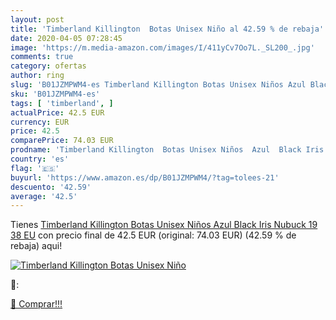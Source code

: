 ```yaml
---
layout: post
title: 'Timberland Killington  Botas Unisex Niño al 42.59 % de rebaja'
date: 2020-04-05 07:28:45
image: 'https://m.media-amazon.com/images/I/411yCv7Oo7L._SL200_.jpg'
comments: true
category: ofertas
author: ring
slug: 'B01JZMPWM4-es Timberland Killington Botas Unisex Niños Azul Black Iris...'
sku: 'B01JZMPWM4-es'
tags: [ 'timberland', ]
actualPrice: 42.5 EUR
currency: EUR
price: 42.5
comparePrice: 74.03 EUR
prodname: 'Timberland Killington  Botas Unisex Niños  Azul  Black Iris Nubuck 19   38 EU'
country: 'es'
flag: '🇪🇸'
buyurl: 'https://www.amazon.es/dp/B01JZMPWM4/?tag=tolees-21'
descuento: '42.59'
average: '42.5'
---
```


Tienes [Timberland Killington  Botas Unisex Niños  Azul  Black Iris Nubuck 19   38 EU](https://www.amazon.es/dp/B01JZMPWM4/?tag=tolees-21) con precio final de  42.5 EUR (original: 74.03 EUR) (42.59 %  de rebaja) aqui!

[![Timberland Killington  Botas Unisex Niño](https://m.media-amazon.com/images/I/411yCv7Oo7L._SL200_.jpg)](https://www.amazon.es/dp/B01JZMPWM4/?tag=tolees-21)

🔎:


[🛒 Comprar!!!](https://www.amazon.es/dp/B01JZMPWM4/?tag=tolees-21)
